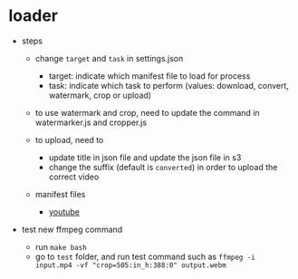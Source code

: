 # loader

* steps
  * change `target` and `task` in settings.json
    * target: indicate which manifest file to load for process
    * task: indicate which task to perform (values: download, convert, watermark, crop or upload)

  * to use watermark and crop, need to update the command in watermarker.js and cropper.js

  * to upload, need to
    * update title in json file and update the json file in s3
    * change the suffix (default is `converted`) in order to upload the correct video   

  * manifest files
    * [youtube](https://github.com/jacky1999cn2000/loader/blob/master/notes/youtube.md)

* test new ffmpeg command
  * run `make bash`
  * go to `test` folder, and run test command such as `ffmpeg -i input.mp4 -vf "crop=505:in_h:388:0" output.webm`
